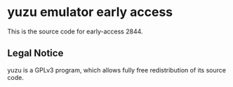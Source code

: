 yuzu emulator early access
=============

This is the source code for early-access 2844.

## Legal Notice

yuzu is a GPLv3 program, which allows fully free redistribution of its source code.